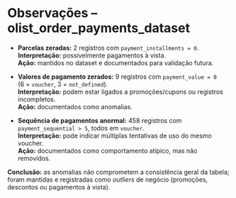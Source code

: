 # Observações – olist_order_payments_dataset

- **Parcelas zeradas:** 2 registros com `payment_installments = 0`.  
  **Interpretação:** possivelmente pagamentos à vista.  
  **Ação:** mantidos no dataset e documentados para validação futura.

- **Valores de pagamento zerados:** 9 registros com `payment_value = 0`  
  (6 = `voucher`, 3 = `not_defined`).  
  **Interpretação:** podem estar ligados a promoções/cupons ou registros incompletos.  
  **Ação:** documentados como anomalias.

- **Sequência de pagamentos anormal:** 458 registros com `payment_sequential > 5`, todos em `voucher`.  
  **Interpretação:** pode indicar múltiplas tentativas de uso do mesmo voucher.  
  **Ação:** documentados como comportamento atípico, mas não removidos.

**Conclusão:** as anomalias não comprometem a consistência geral da tabela; foram mantidas e registradas como *outliers* de negócio (promoções, descontos ou pagamentos à vista).
